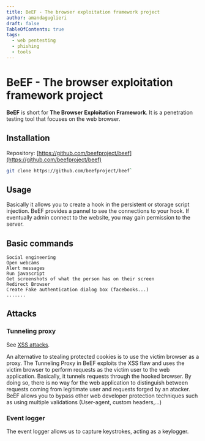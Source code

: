 ```yaml
---
title: BeEF - The browser exploitation framework project
author: amandaguglieri
draft: false
TableOfContents: true
tags:
  - web pentesting
  - phishing
  - tools
---
```


# BeEF - The browser exploitation framework project

**BeEF** is short for **The Browser Exploitation Framework**. It is a penetration testing tool that focuses on the web browser.


## Installation

Repository: [https://github.com/beefproject/beef](https://github.com/beefproject/beef)


```bash
git clone https://github.com/beefproject/beef`
```


## Usage

Basically it allows you to create a hook in the persistent or storage script injection. BeEF provides a pannel to see the connections to your hook. If eventually admin connect to the website, you may gain permission to the server.


## Basic commands

```
Social engineering 
Open webcams 
Alert messages
Run javascript
Get screenshots of what the person has on their screen
Redirect Browser
Create Fake authentication dialog box (facebooks...)
.......

```


## Attacks 

### Tunneling proxy

See [XSS attacks](webexploitation/cross-site-scripting-xss.md).

An alternative to stealing protected cookies is to use the victim browser as a proxy. The Tunneling Proxy in BeEF exploits the XSS flaw and uses the victim browser to perform requests as the victim user to the web application. Basically, it tunnels requests through the hooked browser. By doing so, there is no way for the web application to distinguish between requests coming from legitimate user and requests forged by an atacker. 
BeEF allows you to bypass other web developer protection techniques such as using multiple validations (User-agent, custom headers,...)

### Event logger

The event logger allows us to capture keystrokes, acting as a keylogger.